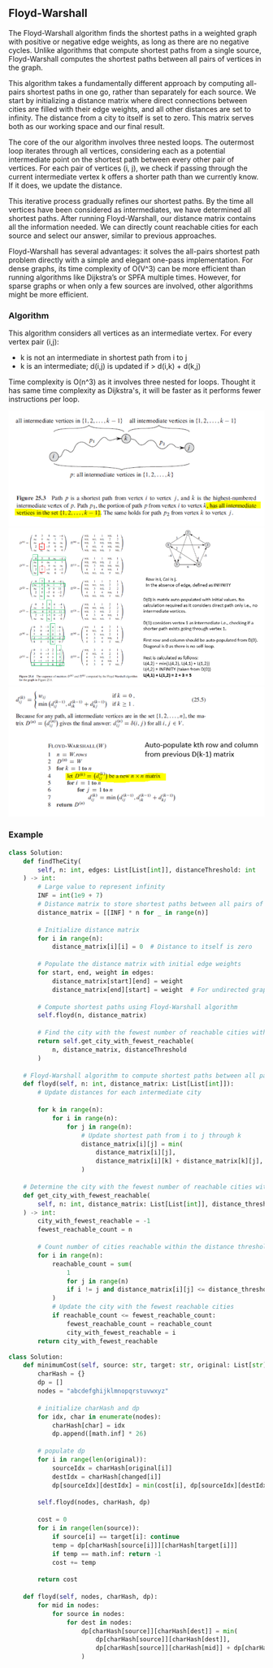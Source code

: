 ## Floyd-Warshall

The Floyd-Warshall algorithm finds the shortest paths in a weighted graph with positive or negative edge weights, as long as there are no negative cycles. Unlike algorithms that compute shortest paths from a single source, Floyd-Warshall computes the shortest paths between all pairs of vertices in the graph.

This algorithm takes a fundamentally different approach by computing all-pairs shortest paths in one go, rather than separately for each source. We start by initializing a distance matrix where direct connections between cities are filled with their edge weights, and all other distances are set to infinity. The distance from a city to itself is set to zero. This matrix serves both as our working space and our final result.

The core of the our algorithm involves three nested loops. The outermost loop iterates through all vertices, considering each as a potential intermediate point on the shortest path between every other pair of vertices. For each pair of vertices (i, j), we check if passing through the current intermediate vertex k offers a shorter path than we currently know. If it does, we update the distance.

This iterative process gradually refines our shortest paths. By the time all vertices have been considered as intermediates, we have determined all shortest paths. After running Floyd-Warshall, our distance matrix contains all the information needed. We can directly count reachable cities for each source and select our answer, similar to previous approaches.

Floyd-Warshall has several advantages: it solves the all-pairs shortest path problem directly with a simple and elegant one-pass implementation. For dense graphs, its time complexity of O(V^3) can be more efficient than running algorithms like Dijkstra’s or SPFA multiple times. However, for sparse graphs or when only a few sources are involved, other algorithms might be more efficient.

### Algorithm

This algorithm considers all vertices as an intermediate vertex. For every vertex pair (i,j):

- k is not an intermediate in shortest path from i to j
- k is an intermediate; d(i,j) is updated if > d(i,k) + d(k,j)

Time complexity is O(n^3) as it involves three nested for loops. Thought it has same time complexity as Dijkstra's, it will be faster as it performs fewer instructions per loop.

<img src="../../../assets/shortest-paths-floyd-intermediate.PNG">

<img src="../../../assets/shortest-paths-floyd-matrix.PNG">

<img src="../../../assets/shortest-paths-floyd-algo.PNG">

### Example

```py
class Solution:
    def findTheCity(
        self, n: int, edges: List[List[int]], distanceThreshold: int
    ) -> int:
        # Large value to represent infinity
        INF = int(1e9 + 7)
        # Distance matrix to store shortest paths between all pairs of cities
        distance_matrix = [[INF] * n for _ in range(n)]

        # Initialize distance matrix
        for i in range(n):
            distance_matrix[i][i] = 0  # Distance to itself is zero

        # Populate the distance matrix with initial edge weights
        for start, end, weight in edges:
            distance_matrix[start][end] = weight
            distance_matrix[end][start] = weight  # For undirected graph

        # Compute shortest paths using Floyd-Warshall algorithm
        self.floyd(n, distance_matrix)

        # Find the city with the fewest number of reachable cities within the distance threshold
        return self.get_city_with_fewest_reachable(
            n, distance_matrix, distanceThreshold
        )

    # Floyd-Warshall algorithm to compute shortest paths between all pairs of cities
    def floyd(self, n: int, distance_matrix: List[List[int]]):
        # Update distances for each intermediate city

        for k in range(n):
            for i in range(n):
                for j in range(n):
                    # Update shortest path from i to j through k
                    distance_matrix[i][j] = min(
                        distance_matrix[i][j],
                        distance_matrix[i][k] + distance_matrix[k][j],
                    )

    # Determine the city with the fewest number of reachable cities within the distance threshold
    def get_city_with_fewest_reachable(
        self, n: int, distance_matrix: List[List[int]], distance_threshold: int
    ) -> int:
        city_with_fewest_reachable = -1
        fewest_reachable_count = n

        # Count number of cities reachable within the distance threshold for each city
        for i in range(n):
            reachable_count = sum(
                1
                for j in range(n)
                if i != j and distance_matrix[i][j] <= distance_threshold
            )
            # Update the city with the fewest reachable cities
            if reachable_count <= fewest_reachable_count:
                fewest_reachable_count = reachable_count
                city_with_fewest_reachable = i
        return city_with_fewest_reachable
```

```py
class Solution:
    def minimumCost(self, source: str, target: str, original: List[str], changed: List[str], cost: List[int]) -> int:
        charHash = {}
        dp = []
        nodes = "abcdefghijklmnopqrstuvwxyz"

        # initialize charHash and dp
        for idx, char in enumerate(nodes):
            charHash[char] = idx
            dp.append([math.inf] * 26)

        # populate dp
        for i in range(len(original)):
            sourceIdx = charHash[original[i]]
            destIdx = charHash[changed[i]]
            dp[sourceIdx][destIdx] = min(cost[i], dp[sourceIdx][destIdx])

        self.floyd(nodes, charHash, dp)

        cost = 0
        for i in range(len(source)):
            if source[i] == target[i]: continue
            temp = dp[charHash[source[i]]][charHash[target[i]]]
            if temp == math.inf: return -1
            cost += temp

        return cost

    def floyd(self, nodes, charHash, dp):
        for mid in nodes:
            for source in nodes:
                for dest in nodes:
                    dp[charHash[source]][charHash[dest]] = min(
                        dp[charHash[source]][charHash[dest]],
                        dp[charHash[source]][charHash[mid]] + dp[charHash[mid]][charHash[dest]],
                    )
```
